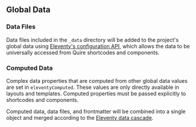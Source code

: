 ## Global Data

### Data Files

Data files included in the `_data` directory will be added to the project's global data using [Eleventy's configuration API](https://www.11ty.dev/docs/data-global-custom/), which allows the data to be universally accessed from Quire shortcodes and components.

### Computed Data
Complex data properties that are computed from other global data values are set in `eleventyComputed`. These values are only directly available in layouts and templates. Computed properties must be passed explicitly to shortcodes and components.

Computed data, data files, and frontmatter will be combined into a single object and merged according to the [Eleventy data cascade](https://www.11ty.dev/docs/data-cascade/).
